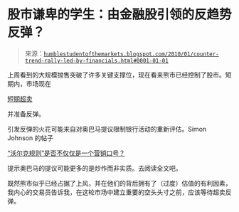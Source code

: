<!--yml

类别：未分类

日期：2024-05-18 00:39:24

-->

# 股市谦卑的学生：由金融股引领的反趋势反弹？

> 来源：[`humblestudentofthemarkets.blogspot.com/2010/01/counter-trend-rally-led-by-financials.html#0001-01-01`](https://humblestudentofthemarkets.blogspot.com/2010/01/counter-trend-rally-led-by-financials.html#0001-01-01)

上周看到的大规模抛售突破了许多关键支撑位，现在看来熊市已经控制了股市。短期内，市场现在

[短期超卖](http://chart.ly/c4tnsw)

并准备反弹。

引发反弹的火花可能来自对奥巴马提议限制银行活动的重新评估。Simon Johnson 的帖子

[“沃尔克规则”是否不仅仅是一个营销口号？](http://baselinescenario.com/2010/01/24/is-the-volcker-rule-more-than-a-marketing-slogan/)

提示奥巴马的提议可能更多的是炒作而非实质。去阅读全文吧。

既然熊市似乎已经占据了上风，并在他们的背后拥有了（过度）估值的有利因素，我内心的交易员告诉我，在这轮市场中建立重要的空头头寸之前，应该等待超卖反弹。
